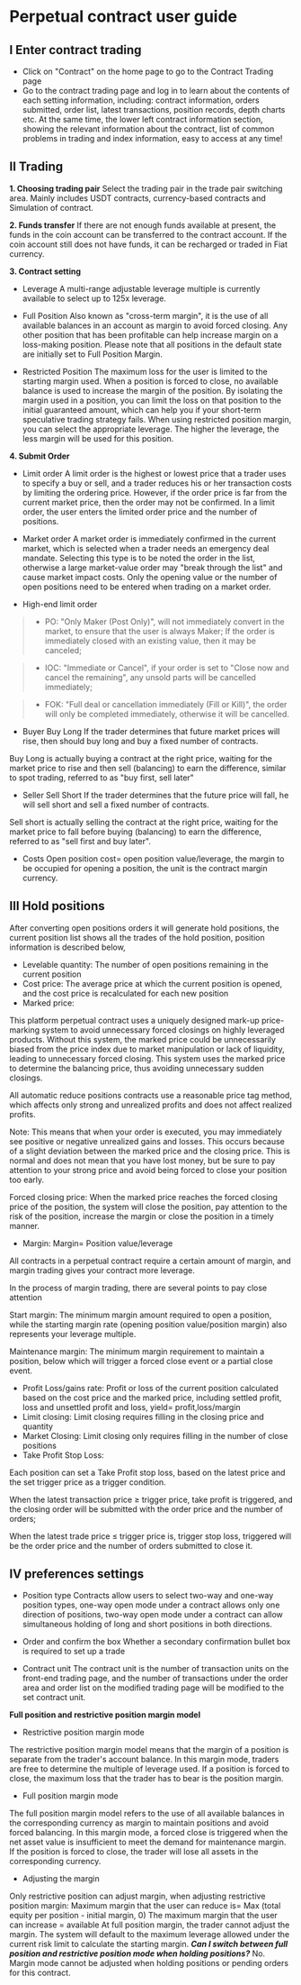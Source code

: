 # Perpetual contract user guide

## Ⅰ Enter contract trading

* Click on "Contract" on the home page to go to the Contract Trading page
* Go to the contract trading page and log in to learn about the contents of each setting information, including: contract information, orders submitted, order list, latest transactions, position records, depth charts etc. At the same time, the lower left contract information section, showing the relevant information about the contract, list of common problems in trading and index information, easy to access at any time!

## Ⅱ Trading

**1. Choosing trading pair** 
Select the trading pair in the trade pair switching area. Mainly includes USDT contracts, currency-based contracts and Simulation of contract.

**2. Funds transfer**
If there are not enough funds available at present, the funds in the coin account can be transferred to the contract account. If the coin account still does not have funds, it can be recharged or traded in Fiat currency.

**3. Contract setting**
 - Leverage
 A multi-range adjustable leverage multiple is currently available to select up to 125x leverage.

- Full Position
Also known as "cross-term margin", it is the use of all available balances in an account as margin to avoid forced closing. Any other position that has been profitable can help increase margin on a loss-making position. Please note that all positions in the default state are initially set to Full Position Margin.

- Restricted Position
The maximum loss for the user is limited to the starting margin used. When a position is forced to close, no available balance is used to increase the margin of the position. By isolating the margin used in a position, you can limit the loss on that position to the initial guaranteed amount, which can help you if your short-term speculative trading strategy fails. When using restricted position margin, you can select the appropriate leverage. The higher the leverage, the less margin will be used for this position.

**4. Submit Order**
- Limit order
A limit order is the highest or lowest price that a trader uses to specify a buy or sell, and a trader reduces his or her transaction costs by limiting the ordering price. However, if the order price is far from the current market price, then the order may not be confirmed. In a limit order, the user enters the limited order price and the number of positions.

- Market order
A market order is immediately confirmed in the current market, which is selected when a trader needs an emergency deal mandate. Selecting this type is to be noted the order in the list, otherwise a large market-value order may "break through the list" and cause market impact costs. Only the opening value or the number of open positions need to be entered when trading on a market order.


- High-end limit order
> - PO: "Only Maker (Post Only)", will not immediately convert in the market, to ensure that the user is always Maker; If the order is immediately closed with an existing value, then it may be canceled;

> - IOC: "Immediate or Cancel", if your order is set to "Close now and cancel the remaining", any unsold parts will be cancelled immediately;

> - FOK: "Full deal or cancellation immediately (Fill or Kill)", the order will only be completed immediately, otherwise it will be cancelled.

- Buyer Buy Long
If the trader determines that future market prices will rise, then should buy long and buy a fixed number of contracts.

Buy Long is actually buying a contract at the right price, waiting for the market price to rise and then sell (balancing) to earn the difference, similar to spot trading, referred to as "buy first, sell later"

- Seller Sell Short
If the trader determines that the future price will fall, he will sell short and sell a fixed number of contracts.

Sell short is actually selling the contract at the right price, waiting for the market price to fall before buying (balancing) to earn the difference, referred to as "sell first and buy later".

- Costs
Open position cost= open position value/leverage, the margin to be occupied for opening a position, the unit is the contract margin currency.


## Ⅲ Hold positions
After converting open positions orders it will generate hold positions, the current position list shows all the trades of the hold position, position information is described below,

* Levelable quantity: The number of open positions remaining in the current position
* Cost price: The average price at which the current position is opened, and the cost price is recalculated for each new position
* Marked price:

This platform perpetual contract uses a uniquely designed mark-up price-marking system to avoid unnecessary forced closings on highly leveraged products. Without this system, the marked price could be unnecessarily biased from the price index due to market manipulation or lack of liquidity, leading to unnecessary forced closing. This system uses the marked price to determine the balancing price, thus avoiding unnecessary sudden closings.

All automatic reduce positions contracts use a reasonable price tag method, which affects only strong and unrealized profits and does not affect realized profits.

Note: This means that when your order is executed, you may immediately see positive or negative unrealized gains and losses. This occurs because of a slight deviation between the marked price and the closing price. This is normal and does not mean that you have lost money, but be sure to pay attention to your strong price and avoid being forced to close your position too early.

Forced closing price: When the marked price reaches the forced closing price of the position, the system will close the position, pay attention to the risk of the position, increase the margin or close the position in a timely manner.

* Margin: Margin= Position value/leverage

All contracts in a perpetual contract require a certain amount of margin, and margin trading gives your contract more leverage.

In the process of margin trading, there are several points to pay close attention

Start margin: The minimum margin amount required to open a position, while the starting margin rate (opening position value/position margin) also represents your leverage multiple.

Maintenance margin: The minimum margin requirement to maintain a position, below which will trigger a forced close event or a partial close event.

* Profit Loss/gains rate: Profit or loss of the current position calculated based on the cost price and the marked price, including settled profit, loss and unsettled profit and loss, yield= profit,loss/margin
* Limit closing: Limit closing requires filling in the closing price and quantity
* Market Closing: Limit closing only requires filling in the number of close positions
* Take Profit Stop Loss:

Each position can set a Take Profit stop loss, based on the latest price and the set trigger price as a trigger condition.

When the latest transaction price ≥ trigger price, take profit is triggered, and the closing order will be submitted with the order price and the number of orders;

When the latest trade price ≤ trigger price is, trigger stop loss, triggered will be the order price and the number of orders submitted to close it.

## Ⅳ preferences settings

- Position type
Contracts allow users to select two-way and one-way position types, one-way open mode under a contract allows only one direction of positions, two-way open mode under a contract can allow simultaneous holding of long and short positions in both directions.

- Order and confirm the box
Whether a secondary confirmation bullet box is required to set up a trade
- Contract unit
The contract unit is the number of transaction units on the front-end trading page, and the number of transactions under the order area and order list on the modified trading page will be modified to the set contract unit.

**Full position and restrictive position margin model**

- Restrictive position margin mode

The restrictive position margin model means that the margin of a position is separate from the trader's account balance. In this margin mode, traders are free to determine the multiple of leverage used. If a position is forced to close, the maximum loss that the trader has to bear is the position margin.

- Full position margin mode

The full position margin model refers to the use of all available balances in the corresponding currency as margin to maintain positions and avoid forced balancing. In this margin mode, a forced close is triggered when the net asset value is insufficient to meet the demand for maintenance margin. If the position is forced to close, the trader will lose all assets in the corresponding currency.

- Adjusting the margin

Only restrictive position can adjust margin, when adjusting restrictive position margin:
Maximum margin that the user can reduce is= Max (total equity per position - initial margin, 0)
The maximum margin that the user can increase = available
At full position margin, the trader cannot adjust the margin. The system will default to the maximum leverage allowed under the current risk limit to calculate the starting margin.
***Can I switch between full position and restrictive position mode when holding positions?***
No. Margin mode cannot be adjusted when holding positions or pending orders for this contract.

